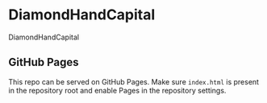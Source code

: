 # DiamondHandCapital
DiamondHandCapital

## GitHub Pages

This repo can be served on GitHub Pages. Make sure `index.html` is present in the repository root and enable Pages in the repository settings.
